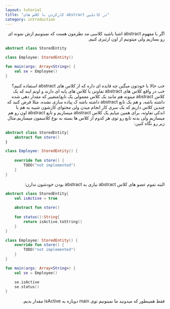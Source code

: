 ```yaml
---
layout: tutorial
title: "کارکردن با کلاس های abstract در کاتلین"
category: introduction
---
```



<div dir="rtl" markdown="1">



اگر با مفهوم abstract اشنا باشید کلاسی  مد نظرمون هست که نمیتونیم ازش نمونه ای رو بسازیم ولی میتونیم از اون ارثبری کنیم.

</div>

```kotlin
abstract class StoredEntity

class Employee: StoredEntity()

fun main(args: Array<String>) {
    val se = Employee()
}
```

<div dir="rtl" markdown="1">

خب حالا با خودتون میگین چه فایده ای داره که از کلاس های abstract استفاده کنیم؟ خب در واقع کلاس های abstract تفاوتی با کلاس های پایه ای دارند و اونم اینه که یک کلاس abstract میتونه هم مانند یک کلاس معمولی یک تابع/متغییر که مقدار دهی شده داشته باشه، و هم یک تابع abstract داشته باشه ک پیاده سازی نشده. مثلا فرض کنید که چندین کلاس داریم که یک سری کار انجام میدن ولی محتوای کارشون شبیه به هم با اندکی تفاوته، برای همین میایم یک کلاس abstract میسازیم و تابع abstract اون رو هم میسازیم ولی بدنه تابع رو توی هر کدوم از کلاس ها بسته به نوع کلاسمون میسازیم.مثال زیر رو نگاه کنین:

</div>

```kotlin
abstract class StoredEntity{
    abstract fun store()
}

class Employee: StoredEntity() {
    
    override fun store() {
        TODO("not implemented")
    }
}
```

<div dir="rtl" markdown="1">

البته تموم عضو های کلاس abstract نیازی به abstract بودن خودشون ندارن:

</div>

```kotlin
abstract class StoredEntity{
    val isActive = true
    
    abstract fun store()
    
    fun status():String{
        return isActive.toString()
    }
}

class Employee: StoredEntity() {
    override fun store() {
        TODO("not implemented")
    }
}

fun main(args: Array<String>) {
    val se = Employee()

    se.isActive
    se.status()
}
```

<div dir="rtl" markdown="1">

فقط همینطور که میدونید ما نمیتونیم توی main دوباره به isActive مقدار بدیم.

</div>


